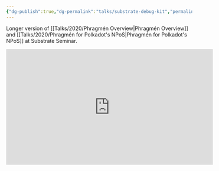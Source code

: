 ```yaml
---
{"dg-publish":true,"dg-permalink":"talks/substrate-debug-kit","permalink":"/talks/substrate-debug-kit/","created":"2023-08-28T15:03:03.000+02:00","updated":"2024-11-06T18:35:17.260+01:00"}
---
```


Longer version of [[Talks/2020/Phragmén Overview\|Phragmén Overview]] and [[Talks/2020/Phragmén for Polkadot's NPoS\|Phragmén for Polkadot's NPoS]] at Substrate Seminar.

<iframe width="560" height="315" src="https://www.youtube.com/embed/6omrrY11HEg" title="YouTube video player" frameborder="0" allow="accelerometer; autoplay; clipboard-write; encrypted-media; gyroscope; picture-in-picture" allowfullscreen></iframe>
